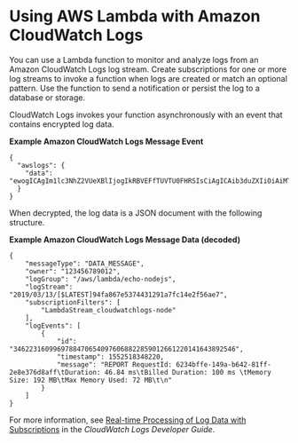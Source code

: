 # Using AWS Lambda with Amazon CloudWatch Logs<a name="services-cloudwatchlogs"></a>

You can use a Lambda function to monitor and analyze logs from an Amazon CloudWatch Logs log stream\. Create subscriptions for one or more log streams to invoke a function when logs are created or match an optional pattern\. Use the function to send a notification or persist the log to a database or storage\.

CloudWatch Logs invokes your function asynchronously with an event that contains encrypted log data\.

**Example Amazon CloudWatch Logs Message Event**  

```
{
  "awslogs": {
    "data": "ewogICAgIm1lc3NhZ2VUeXBlIjogIkRBVEFfTUVTU0FHRSIsCiAgICAib3duZXIiOiAiMTIzNDU2Nzg5MDEyIiwKICAgICJsb2dHcm91cCI6I..."
  }
}
```

When decrypted, the log data is a JSON document with the following structure\.

**Example Amazon CloudWatch Logs Message Data \(decoded\)**  

```
{
    "messageType": "DATA_MESSAGE",
    "owner": "123456789012",
    "logGroup": "/aws/lambda/echo-nodejs",
    "logStream": "2019/03/13/[$LATEST]94fa867e5374431291a7fc14e2f56ae7",
    "subscriptionFilters": [
        "LambdaStream_cloudwatchlogs-node"
    ],
    "logEvents": [
        {
            "id": "34622316099697884706540976068822859012661220141643892546",
            "timestamp": 1552518348220,
            "message": "REPORT RequestId: 6234bffe-149a-b642-81ff-2e8e376d8aff\tDuration: 46.84 ms\tBilled Duration: 100 ms \tMemory Size: 192 MB\tMax Memory Used: 72 MB\t\n"
        }
    ]
}
```

For more information, see [Real\-time Processing of Log Data with Subscriptions](https://docs.aws.amazon.com/AmazonCloudWatch/latest/DeveloperGuide/Subscriptions.html) in the *CloudWatch Logs Developer Guide*\.